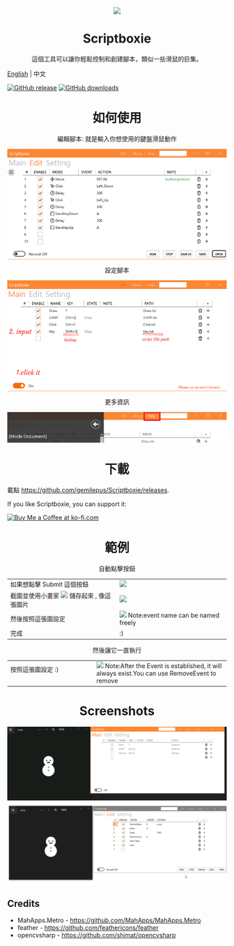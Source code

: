 <p align="center">
<img align="center" src="../Metro/package.ico" />
</p>

<h1 align="center">Scriptboxie</h1>
<p align="center">這個工具可以讓你輕鬆控制和創建腳本，類似一些滑鼠的巨集。</p>

[English](../README.md) | 中文

[![GitHub release](https://img.shields.io/github/release/gemilepus/Scriptboxie.svg)](https://github.com/gemilepus/Scriptboxie/releases) 
[![GitHub downloads](https://img.shields.io/github/downloads/gemilepus/Scriptboxie/total)](https://github.com/gemilepus/Scriptboxie/releases) 

<h1 align="center">如何使用</h1>
<p align="center">編輯腳本: 就是輸入你想使用的鍵盤滑鼠動作</p>
<p align="center">
 <img align="center" alt="Main" src="../Doc/doc2.png" />
</p>
<p align="center">設定腳本</p>
<p align="center">
 <img align="center" alt="Main" src="../Doc/doc1.png" />
</p>
<p align="center">更多資訊</p>
<p align="center">
 <img align="center" alt="Edit" src="../Doc/documentation.png" />
</p>

<h1 align="center">下載</h1>

載點  <https://github.com/gemilepus/Scriptboxie/releases>.

If you like Scriptboxie, you can support it:

<a href='https://ko-fi.com/R6R8IQ1MD' target='_blank'><img height='36' style='border:0px;height:36px;' src='https://storage.ko-fi.com/cdn/kofi2.png?v=3' border='0' alt='Buy Me a Coffee at ko-fi.com' /></a>

[f1]: https://github.com/gemilepus/Scriptboxie/blob/master/Doc/s1.png
[f2]: https://github.com/gemilepus/Scriptboxie/blob/master/Doc/s2.png
[f3]: https://github.com/gemilepus/Scriptboxie/blob/master/Doc/s3.png
[f4]: https://github.com/gemilepus/Scriptboxie/blob/master/Doc/s4.png
[f5]: https://github.com/gemilepus/Scriptboxie/blob/master/Doc/s5.png
[f6]: https://github.com/gemilepus/Scriptboxie/blob/master/Doc/s6.png

<h1 align="center">範例</h1>
<p align="center">自動點擊按鈕</p>

| | |
| ------------- | ----------- |
| 如果想點擊 Submit 這個按鈕 | [![][f1]][f1] |
| 截圖並使用小畫家 [![][f2]][f2] 儲存起來 , 像這張圖片 | [![][f4]][f4] |
| 然後按照這張圖設定 | [![][f5]][f5] Note:event name can be named freely |
| 完成 | :) | 

<p align="center">然後讓它一直執行</p>

| | |
| ------------- | ----------- |
| 按照這張圖設定 :) &emsp;&emsp;&emsp;&emsp;&emsp;&emsp;&emsp;&emsp;&emsp;&emsp;| [![][f6]][f6] Note:After the Event is established, it will always exist.You can use RemoveEvent to remove |

<h1 align="center">Screenshots</h1>
<p align="center">
 <img align="center" alt="Edit" src="../Doc/test.gif" />
 <img align="center" alt="Edit" src="../Doc/test2.gif" />
</p>

## Credits
- MahApps.Metro - https://github.com/MahApps/MahApps.Metro
- feather - https://github.com/feathericons/feather
- opencvsharp - https://github.com/shimat/opencvsharp
